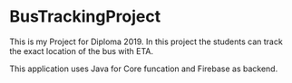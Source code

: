 # BusTrackingProject
This is my Project for Diploma 2019. In this project the students can track the exact location of the bus with ETA.

This application uses Java for Core funcation and Firebase as backend.
